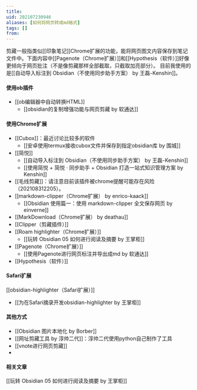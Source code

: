 ```yaml
---
title: 
uid: 202107230946
aliases: [如何将网页转成md格式]
tags: []
from: 
---
```

剪藏一般指类似[[印象笔记]]Chrome扩展的功能，能将网页图文内容保存到笔记文件中。下面内容中[[Pagenote（Chrome扩展）]]和[[Hypothesis（软件）]]好像更倾向于网页批注（不是像剪藏那样全部截取，只截取加亮部分）。
目前我使用的是[[自动导入标注到 Obsidian（不使用同步助手方案） by 王磊-Kenshin]]。

#### 使用ob插件
- [[ob编辑器中自动转换HTML]]
	- [[obsidian的复制增强功能与网页剪藏 by 软通达]]

#### 使用Chrome扩展
- [[Cubox]]：最近讨论比较多的软件
	- [[安卓使用termux接收cubox文件并保存到指定obsidian库 by 围城]]
- [[简悦]]
	- [[自动导入标注到 Obsidian（不使用同步助手方案） by 王磊-Kenshin]]
	- [[使用简悦 + 简悦 · 同步助手 + Obsidian 打造一站式知识管理方案 by Kenshin]]
- [[毛线剪藏]]：请注意目前该插件被chrome提醒可能存在风险（202108312205）。
- [[markdown-clipper（Chrome扩展） by enrico-kaack]]
	- [[Obsidian 使用篇一：使用 markdown-clipper 全文保存网页 by einverne]]
- [[MarkDownload（Chrome扩展） by deathau]]
- [[Clipper（剪藏插件）]]
- [[Roam highlighter（Chrome扩展）]]
	- [[玩转 Obsidian 05 如何进行阅读及摘要  by 王掌柜]]
- [[Pagenote（Chrome扩展）]]
	- [[使用Pagenote进行网页标注并导出成md by 软通达]]
- [[Hypothesis（软件）]]

#### Safari扩展
[[obsidian-highlighter（Safari扩展）]]
- [[为在Safari摘录开发obsidian-highlighter by 王掌柜]]

#### 其他方式
- [[Obsidian 图片本地化 by Borber]]
- [[网址剪藏工具 by 淳帅二代]]：淳帅二代使用python自己制作了工具
- [[vnote进行网页剪藏]]
- 

#### 相关文章
[[玩转 Obsidian 05 如何进行阅读及摘要  by 王掌柜]]